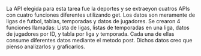 La API elegida para esta tarea fue la deportes y se extraeyon cuatros APIs con cuatro funciones diferentes utilizando get. Los datos son meramente de ligas de futbol, tablas, temporadas y datos de jugadores. Se crearon 4 funciones llamadas: Lista de ligas, listas de temporadas en una liga, datos de jugadores por ID, y tabla por liga y temporada. Cada una de ellas consume diferentes datos mediante el metodo post. Dichos datos creo que pienso analizarlos y graficarlos. 

